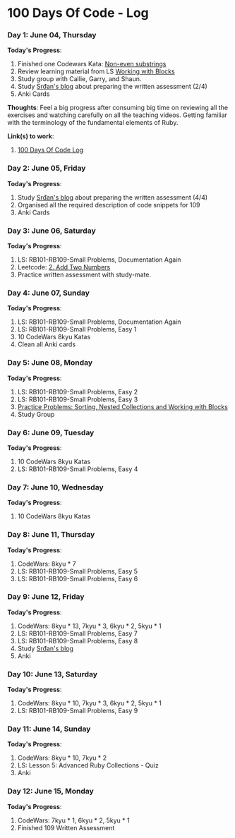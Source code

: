 # 100 Days Of Code - Log

### Day 1: June 04, Thursday

**Today's Progress**:
1. Finished one Codewars Kata: [Non-even substrings](https://www.codewars.com/kata/59da47fa27ee00a8b90000b4/train/ruby)
2. Review learning material from LS
[Working with Blocks](https://launchschool.com/lessons/c53f2250/assignments/c633cf37)
3. Study group with Callie, Garry, and Shaun.
4. Study [Srđan's blog](https://medium.com/how-i-started-learning-coding-from-scratch/advices-for-109-written-assessment-part-1-6f7fa821cf84) about preparing the written assessment (2/4)
5. Anki Cards

**Thoughts**: Feel a big progress after consuming big time on reviewing all the exercises and watching carefully on all the teaching videos. Getting familiar with the terminology of the fundamental elements of Ruby.

**Link(s) to work**:
1. [100 Days Of Code Log](https://github.com/DumboCL/100-days-of-code/edit/master/log.md)

### Day 2: June 05, Friday

**Today's Progress**:
1. Study [Srđan's blog](https://medium.com/how-i-started-learning-coding-from-scratch/advices-for-109-written-assessment-part-1-6f7fa821cf84) about preparing the written assessment (4/4)
2. Organised all the required description of code snippets for 109
3. Anki Cards

### Day 3: June 06, Saturday

**Today's Progress**:
1. LS: RB101-RB109-Small Problems, Documentation Again
2. Leetcode: [2. Add Two Numbers](https://github.com/DumboCL/leetcode-ruby/blob/master/solutions/2-add-two-numbers/2_add_two_numbers.rb)
3. Practice written assessment with study-mate.

### Day 4: June 07, Sunday

**Today's Progress**:
1. LS: RB101-RB109-Small Problems, Documentation Again
2. LS: RB101-RB109-Small Problems, Easy 1
3. 10 CodeWars 8kyu Katas
4. Clean all Anki cards

### Day 5: June 08, Monday

**Today's Progress**:
1. LS: RB101-RB109-Small Problems, Easy 2
2. LS: RB101-RB109-Small Problems, Easy 3
3. [Practice Problems: Sorting, Nested Collections and Working with Blocks](https://launchschool.com/lessons/c53f2250/assignments/f524e910)
4. Study Group

### Day 6: June 09, Tuesday

**Today's Progress**:
1. 10 CodeWars 8kyu Katas
2. LS: RB101-RB109-Small Problems, Easy 4

### Day 7: June 10, Wednesday

**Today's Progress**:
1. 10 CodeWars 8kyu Katas

### Day 8: June 11, Thursday

**Today's Progress**:
1. CodeWars: 8kyu * 7
2. LS: RB101-RB109-Small Problems, Easy 5
3. LS: RB101-RB109-Small Problems, Easy 6

### Day 9: June 12, Friday

**Today's Progress**:
1. CodeWars: 8kyu * 13, 7kyu * 3, 6kyu * 2, 5kyu * 1
2. LS: RB101-RB109-Small Problems, Easy 7
3. LS: RB101-RB109-Small Problems, Easy 8
4. Study [Srđan's blog](https://medium.com/how-i-started-learning-coding-from-scratch/advices-for-109-written-assessment-part-1-6f7fa821cf84)
5. Anki

### Day 10: June 13, Saturday

**Today's Progress**:
1. CodeWars: 8kyu * 10, 7kyu * 3, 6kyu * 2, 5kyu * 1
2. LS: RB101-RB109-Small Problems, Easy 9

### Day 11: June 14, Sunday

**Today's Progress**:
1. CodeWars: 8kyu * 10, 7kyu * 2
2. LS: Lesson 5: Advanced Ruby Collections - Quiz
3. Anki

### Day 12: June 15, Monday
**Today's Progress**:

1. CodeWars: 7kyu * 1, 6kyu * 2, 5kyu * 1
2. Finished 109 Written Assessment
